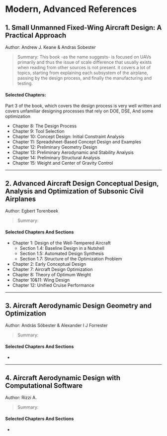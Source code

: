 # Modern, Advanced References
## 1. Small Unmanned Fixed-Wing Aircraft Design:  A Practical Approach
Author: Andrew J. Keane & Andras Sobester
>Summary: This book -as the name suggests- is focused on UAVs primarily and thus the issue of scale difference that usually exists when reading from other sources is not present. it covers a lot of topics, starting from explaining each subsystem of the airplane, passing by the design process, and finally the manufacturing and testing.

#### Selected Chapters:
Part 3 of the book, which covers the design process is very well written and covers unfamiliar designing processes that rely on DOE, DSE, And some optimization
- Chapter 8: The Design Process
- Chapter 9: Tool Selection
- Chapter 10: Concept Design: Initial Constraint Analysis
- Chapter 11: Spreadsheet-Based Concept Design and Examples
- Chapter 12: Preliminary Geometry Design
- Chapter 13: Preliminary Aerodynamic and Stability Analysis
- Chapter 14: Preliminary Structural Analysis
- Chapter 15: Weight and Center of Gravity Control

---
## 2. Advanced Aircraft Design Conceptual Design, Analysis and Optimization of Subsonic Civil Airplanes
Author: Egbert Torenbeek
>Summary:

#### Selected Chapters And Sections
- Chapter 1: Design of the Well-Tempered Aircraft
	- Section 1.4: Baseline Design in a Nutshell
	- Section 1.5: Automated Design Synthesis
	- Section 1.7: Structure of the Optimization Problem
- Chapter 2: Early Conceptual Design
- Chapter 7: Aircraft Design Optimization
- Chapter 8: Theory of Optimum Weight
- Chapter 10&11: Wing Design
- Chapter 12: Unified Cruise Performance


---
## 3. Aircraft Aerodynamic Design Geometry and Optimization
Author: András Sóbester & Alexander I J Forrester
>Summary:

#### Selected Chapters And Sections
- 


---
## 4. Aircraft Aerodynamic Design with Computational Software
Author: Rizzi A.
>Summary:

#### Selected Chapters And Sections
- 
